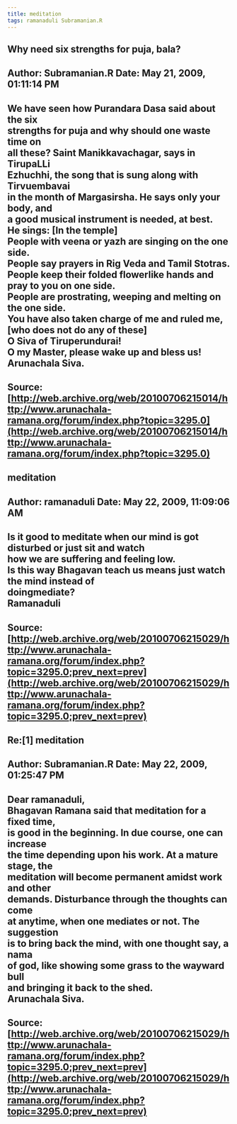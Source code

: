 ```yaml
--- 
title: meditation   
tags: ramanaduli Subramanian.R  
---  
```

## Why need six strengths for puja, bala?  
Author: Subramanian.R       Date: May 21, 2009, 01:11:14 PM  
---  
We have seen how Purandara Dasa said about the six   
strengths for puja and why should one waste time on   
all these? Saint Manikkavachagar, says in TirupaLLi   
Ezhuchhi, the song that is sung along with Tirvuembavai   
in the month of Margasirsha. He says only your body, and   
a good musical instrument is needed, at best.   
He sings: [In the temple]   
People with veena or yazh are singing on the one side.   
People say prayers in Rig Veda and Tamil Stotras.   
People keep their folded flowerlike hands and pray to you on one side.   
People are prostrating, weeping and melting on the one side.   
You have also taken charge of me and ruled me,   
[who does not do any of these]   
O Siva of Tiruperundurai!   
O my Master, please wake up and bless us!   
Arunachala Siva.
 ---  
Source:[http://web.archive.org/web/20100706215014/http://www.arunachala-ramana.org/forum/index.php?topic=3295.0](http://web.archive.org/web/20100706215014/http://www.arunachala-ramana.org/forum/index.php?topic=3295.0)   
---  

## meditation  
Author: ramanaduli          Date: May 22, 2009, 11:09:06 AM  
---  
Is it good to meditate when our mind is got disturbed or just sit and watch  
how we are suffering and feeling low.   
Is this way Bhagavan teach us means just watch the mind instead of  
doingmediate?   
Ramanaduli
 ---  
Source:[http://web.archive.org/web/20100706215029/http://www.arunachala-ramana.org/forum/index.php?topic=3295.0;prev_next=prev](http://web.archive.org/web/20100706215029/http://www.arunachala-ramana.org/forum/index.php?topic=3295.0;prev_next=prev)   
---  

## Re:[1] meditation  
Author: Subramanian.R       Date: May 22, 2009, 01:25:47 PM  
---  
Dear ramanaduli,   
Bhagavan Ramana said that meditation for a fixed time,   
is good in the beginning. In due course, one can increase   
the time depending upon his work. At a mature stage, the   
meditation will become permanent amidst work and other   
demands. Disturbance through the thoughts can come   
at anytime, when one mediates or not. The suggestion   
is to bring back the mind, with one thought say, a nama   
of god, like showing some grass to the wayward bull   
and bringing it back to the shed.   
Arunachala Siva.
 ---  
Source:[http://web.archive.org/web/20100706215029/http://www.arunachala-ramana.org/forum/index.php?topic=3295.0;prev_next=prev](http://web.archive.org/web/20100706215029/http://www.arunachala-ramana.org/forum/index.php?topic=3295.0;prev_next=prev)   
---  

